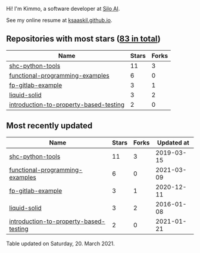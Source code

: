 Hi! I'm Kimmo, a software developer at [Silo AI](https://silo.ai/).

See my online resume at [ksaaskil.github.io](https://ksaaskil.github.io).

<!-- repositories starts -->

## Repositories with most stars ([83 in total](https://github.com/ksaaskil?tab=repositories))
| Name        | Stars           | Forks  |
| ------------- |-------------| -----|
|[shc-python-tools](https://github.com/ksaaskil/shc-python-tools)|11|3
|[functional-programming-examples](https://github.com/ksaaskil/functional-programming-examples)|6|0
|[fp-gitlab-example](https://github.com/ksaaskil/fp-gitlab-example)|3|1
|[liquid-solid](https://github.com/ksaaskil/liquid-solid)|3|2
|[introduction-to-property-based-testing](https://github.com/ksaaskil/introduction-to-property-based-testing)|2|0

<!-- repositories ends -->
<!-- recent_repositories starts -->

## Most recently updated
| Name        | Stars           | Forks  | Updated at
| ------------- |-------------| -----|-----|
|[shc-python-tools](https://github.com/ksaaskil/shc-python-tools)|11|3|2019-03-15
|[functional-programming-examples](https://github.com/ksaaskil/functional-programming-examples)|6|0|2021-03-09
|[fp-gitlab-example](https://github.com/ksaaskil/fp-gitlab-example)|3|1|2020-12-11
|[liquid-solid](https://github.com/ksaaskil/liquid-solid)|3|2|2016-01-08
|[introduction-to-property-based-testing](https://github.com/ksaaskil/introduction-to-property-based-testing)|2|0|2021-01-21

<!-- recent_repositories ends -->
<!-- updated_at starts -->
Table updated on Saturday, 20. March 2021.
<!-- updated_at ends -->
